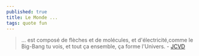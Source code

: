 ```yaml
---
published: true
title: Le Monde ...
tags: quote fun
---
```

> ... est composé de flèches et de molécules, et d'électricité,comme le Big-Bang tu vois, et tout ça ensemble, ça forme l'Univers. - [JCVD](https://www.modele-lettre-gratuit.com/auteurs/jean-claude-van-damme/citations/monde-compose-fleches-molecules-electricitecomme-ensemble-forme-univers-24770.html) 
